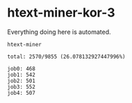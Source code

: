 # htext-miner-kor-3

Everything doing here is automated.

```
htext-miner

total: 2570/9855 (26.078132927447996%)

job0: 468
job1: 542
job2: 501
job3: 552
job4: 507
```